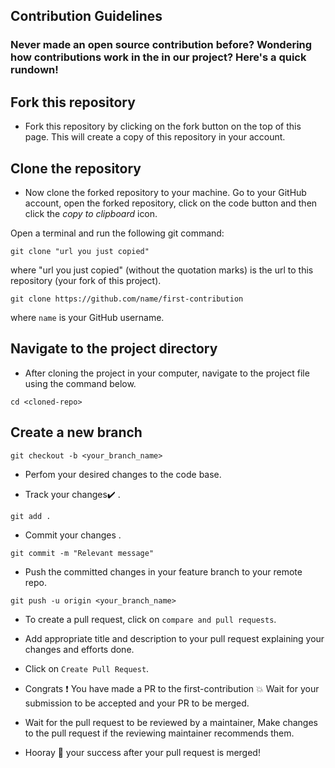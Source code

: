 ## Contribution Guidelines

### Never made an open source contribution before? Wondering how contributions work in the in our project? Here's a quick rundown!

## Fork this repository

* Fork this repository by clicking on the fork button on the top of this page.
This will create a copy of this repository in your account.

## Clone the repository

* Now clone the forked repository to your machine. Go to your GitHub account, open the forked repository, click on the code button and then click the _copy to clipboard_ icon.

Open a terminal and run the following git command:

```pwsh
git clone "url you just copied"
```

where "url you just copied" (without the quotation marks) is the url to this repository (your fork of this project). 

```pwsh
git clone https://github.com/name/first-contribution
```

where `name` is your GitHub username.

## Navigate to the project directory
* After cloning the project in your computer, navigate to the project file using the command below.
 
```pwsh
cd <cloned-repo>
```


## Create a new branch

```pwsh
git checkout -b <your_branch_name>
```

* Perfom your desired changes to the code base.


* Track your changes:heavy_check_mark: .

```pwsh
git add . 
```

* Commit your changes .

```pwsh
git commit -m "Relevant message"
```

* Push the committed changes in your feature branch to your remote repo.

```pwsh
git push -u origin <your_branch_name>
```

* To create a pull request, click on `compare and pull requests`.


* Add appropriate title and description to your pull request explaining your changes and efforts done.


* Click on `Create Pull Request`.


* Congrats :exclamation: You have made a PR to the first-contribution :boom: Wait for your submission to be accepted and your PR to be merged.


* Wait for the pull request to be reviewed by a maintainer, Make changes to the pull request if the reviewing maintainer recommends them.


* Hooray 🥳  your success after your pull request is merged!